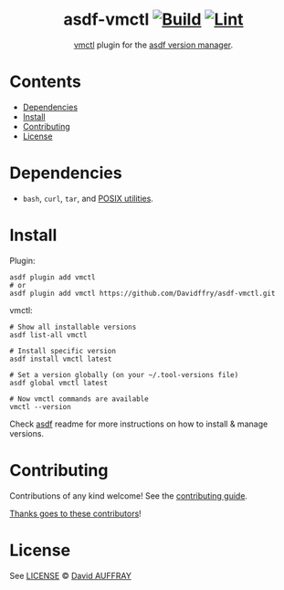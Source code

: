 <div align="center">

# asdf-vmctl [![Build](https://github.com/Davidffry/asdf-vmctl/actions/workflows/build.yml/badge.svg)](https://github.com/Davidffry/asdf-vmctl/actions/workflows/build.yml) [![Lint](https://github.com/Davidffry/asdf-vmctl/actions/workflows/lint.yml/badge.svg)](https://github.com/Davidffry/asdf-vmctl/actions/workflows/lint.yml)

[vmctl](https://github.com/VictoriaMetrics/vmctl) plugin for the [asdf version manager](https://asdf-vm.com).

</div>

# Contents

- [Dependencies](#dependencies)
- [Install](#install)
- [Contributing](#contributing)
- [License](#license)

# Dependencies


- `bash`, `curl`, `tar`, and [POSIX utilities](https://pubs.opengroup.org/onlinepubs/9699919799/idx/utilities.html).

# Install

Plugin:

```shell
asdf plugin add vmctl
# or
asdf plugin add vmctl https://github.com/Davidffry/asdf-vmctl.git
```

vmctl:

```shell
# Show all installable versions
asdf list-all vmctl

# Install specific version
asdf install vmctl latest

# Set a version globally (on your ~/.tool-versions file)
asdf global vmctl latest

# Now vmctl commands are available
vmctl --version
```

Check [asdf](https://github.com/asdf-vm/asdf) readme for more instructions on how to
install & manage versions.

# Contributing

Contributions of any kind welcome! See the [contributing guide](contributing.md).

[Thanks goes to these contributors](https://github.com/Davidffry/asdf-vmctl/graphs/contributors)!

# License

See [LICENSE](LICENSE) © [David AUFFRAY](https://github.com/Davidffry/)

